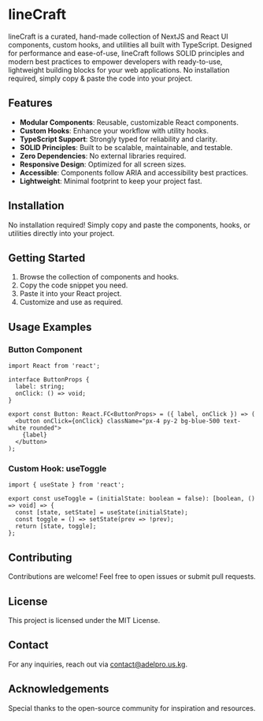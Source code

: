 # lineCraft

lineCraft is a curated, hand-made collection of NextJS and React UI components, custom hooks, and utilities all built with TypeScript. Designed for performance and ease-of-use, lineCraft follows SOLID principles and modern best practices to empower developers with ready-to-use, lightweight building blocks for your web applications. No installation required, simply copy & paste the code into your project.

## Features

- **Modular Components**: Reusable, customizable React components.
- **Custom Hooks**: Enhance your workflow with utility hooks.
- **TypeScript Support**: Strongly typed for reliability and clarity.
- **SOLID Principles**: Built to be scalable, maintainable, and testable.
- **Zero Dependencies**: No external libraries required.
- **Responsive Design**: Optimized for all screen sizes.
- **Accessible**: Components follow ARIA and accessibility best practices.
- **Lightweight**: Minimal footprint to keep your project fast.

## Installation

No installation required! Simply copy and paste the components, hooks, or utilities directly into your project.

## Getting Started

1. Browse the collection of components and hooks.
2. Copy the code snippet you need.
3. Paste it into your React project.
4. Customize and use as required.

## Usage Examples

### Button Component

```tsx
import React from 'react';

interface ButtonProps {
  label: string;
  onClick: () => void;
}

export const Button: React.FC<ButtonProps> = ({ label, onClick }) => (
  <button onClick={onClick} className="px-4 py-2 bg-blue-500 text-white rounded">
    {label}
  </button>
);
```

### Custom Hook: useToggle

```tsx
import { useState } from 'react';

export const useToggle = (initialState: boolean = false): [boolean, () => void] => {
  const [state, setState] = useState(initialState);
  const toggle = () => setState(prev => !prev);
  return [state, toggle];
};
```

## Contributing

Contributions are welcome! Feel free to open issues or submit pull requests.

## License

This project is licensed under the MIT License.

## Contact

For any inquiries, reach out via [contact@adelpro.us.kg](mailto:contact@adelpro.us.kg).

## Acknowledgements

Special thanks to the open-source community for inspiration and resources.

